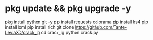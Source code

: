 # pkg update && pkg upgrade -y
pkg install python git -y
pip install requests colorama
pip install bs4
pip install lxml
pip install rich
git clone https://github.com/Tante-LeviaXD/crack_ig
cd crack_ig
python crack.py
